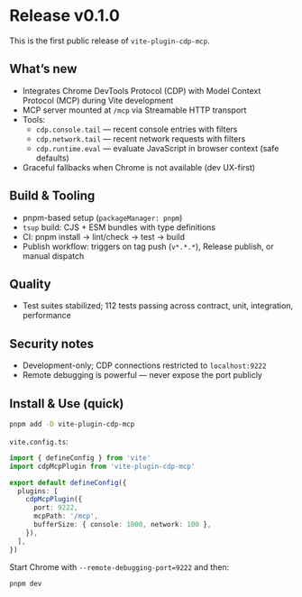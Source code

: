 # Release v0.1.0

This is the first public release of `vite-plugin-cdp-mcp`.

## What’s new

- Integrates Chrome DevTools Protocol (CDP) with Model Context Protocol (MCP) during Vite development
- MCP server mounted at `/mcp` via Streamable HTTP transport
- Tools:
  - `cdp.console.tail` — recent console entries with filters
  - `cdp.network.tail` — recent network requests with filters
  - `cdp.runtime.eval` — evaluate JavaScript in browser context (safe defaults)
- Graceful fallbacks when Chrome is not available (dev UX-first)

## Build & Tooling

- pnpm-based setup (`packageManager: pnpm`)
- `tsup` build: CJS + ESM bundles with type definitions
- CI: pnpm install → lint/check → test → build
- Publish workflow: triggers on tag push (`v*.*.*`), Release publish, or manual dispatch

## Quality

- Test suites stabilized; 112 tests passing across contract, unit, integration, performance

## Security notes

- Development-only; CDP connections restricted to `localhost:9222`
- Remote debugging is powerful — never expose the port publicly

## Install & Use (quick)

```bash
pnpm add -D vite-plugin-cdp-mcp
```

`vite.config.ts`:

```ts
import { defineConfig } from 'vite'
import cdpMcpPlugin from 'vite-plugin-cdp-mcp'

export default defineConfig({
  plugins: [
    cdpMcpPlugin({
      port: 9222,
      mcpPath: '/mcp',
      bufferSize: { console: 1000, network: 100 },
    }),
  ],
})
```

Start Chrome with `--remote-debugging-port=9222` and then:

```bash
pnpm dev
```

